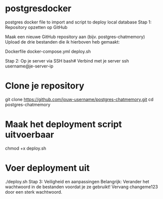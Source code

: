 # postgresdocker
postgres docker file to import and script to deploy local database
Stap 1: Repository opzetten op GitHub

Maak een nieuwe GitHub repository aan (bijv. postgres-chatmemory)
Upload de drie bestanden die ik hierboven heb gemaakt:

Dockerfile
docker-compose.yml
deploy.sh



Stap 2: Op je server via SSH
bash# Verbind met je server
ssh username@je-server-ip

# Clone je repository
git clone https://github.com/jouw-username/postgres-chatmemory.git
cd postgres-chatmemory

# Maak het deployment script uitvoerbaar
chmod +x deploy.sh

# Voer deployment uit
./deploy.sh
Stap 3: Veiligheid en aanpassingen
Belangrijk: Verander het wachtwoord in de bestanden voordat je ze gebruikt! Vervang changeme123 door een sterk wachtwoord.
